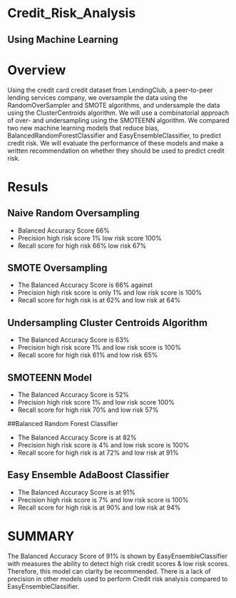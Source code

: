 # Credit_Risk_Analysis
## Using Machine Learning

# Overview
Using the credit card credit dataset from LendingClub, a peer-to-peer lending services company, we oversample the data using the RandomOverSampler and SMOTE algorithms, and undersample the data using the ClusterCentroids algorithm. We will use a combinatorial approach of over- and undersampling using the SMOTEENN algorithm. We compared two new machine learning models that reduce bias, BalancedRandomForestClassifier and EasyEnsembleClassifier, to predict credit risk.  We will evaluate the performance of these models and make a written recommendation on whether they should be used to predict credit risk.


# Resuls

## Naive Random Oversampling
-	Balanced Accuracy Score 66%
-	Precision high risk score 1% low risk score 100%
-	Recall score for high risk 66% low risk 67%

## SMOTE Oversampling
-	The Balanced Accuracy Score is 66% against 
-	Precision high risk score is only 1% and low risk score is 100%
-	Recall score for high risk is at 62% and low risk at 64%

## Undersampling Cluster Centroids Algorithm
-	The Balanced Accuracy Score is 63%
-	Precision high risk score 1% and low risk score is 100%
-	Recall score for high risk 61% and low risk 65%

## SMOTEENN Model
-	The Balanced Accuracy Score is 52%
-	Precision high risk score 1% and low risk score 100%
-	Recall score for high risk 70% and low risk 57%

##Balanced Random Forest Classifier
-	The Balanced Accuracy Score is at 82%
-	Precision high risk score is 4% and low risk score is 100%
-	Recall score for high risk is at 72% and low risk at 91%

## Easy Ensemble AdaBoost Classifier
-	The Balanced Accuracy Score is at 91%
-	Precision high risk score is 7% and low risk score is 100%
-	Recall score for high risk is at 90% and low risk at 94%

# SUMMARY
The Balanced Accuracy Score of 91% is shown by EasyEnsembleClassifier with measures the ability to detect high risk credit scores & low risk scores. Therefore, this model can clarity be recommended. There is a lack of precision in other models used to perform Credit risk analysis compared to EasyEnsembleClassifier.

